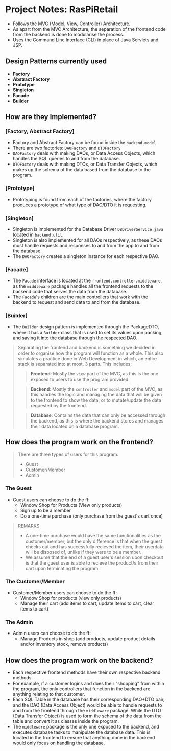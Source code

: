 # Project Notes: RasPiRetail

- Follows the MVC (Model, View, Controller) Architecture.
- As apart from the MVC Architecture, the separation of the frontend code from the backend is done to modularise the process.
- Uses the Command Line Interface (CLI) in place of Java Servlets and JSP.


## Design Patterns currently used
- **Factory**
- **Abstract Factory**
- **Prototype**
- **Singleton**
- **Facade**
- **Builder**

## How are they Implemented?

### [Factory, Abstract Factory]
- Factory and Abstract Factory can be found inside the `backend.model`
- There are two factories: `DAOFactory` and `DTOFactory`
- `DAOFactory` deals with making DAOs, or Data Access Objects, which handles the SQL queries to and from the database.
- `DTOFactory` deals with making DTOs, or Data Transfer Objects, which makes up the schema of the data based from the database to the program.

### [Prototype]
- Prototyping is found from each of the factories, where the factory produces a prototype of what type of DAO/DTO it is requesting.

### [Singleton]
- Singleton is implemented for the Database Driver `DBDriverService.java` located in `backend.util`.
- Singleton is also implemented for all DAOs respectively, as these DAOs must handle requests and responses to and from the app to and from the database.
- The `DAOFactory` creates a singleton instance for each respective DAO.

### [Facade]
- The `Facade` interface is located at the `frontend.controller.middleware`, as the `middleware` package handles all the frontend requests to the backend code that serves the data from the database.
- The `Facade`'s children are the main controllers that work with the backend to request and send data to and from the database.

### [Builder]
- The `Builder` design pattern is implemented through the PackageDTO, where it has a `Builder` class that is used to set its values upon packing, and saving it into the database through the respected DAO.

> Separating the frontend and backend is something we decided in order to organise how the program will function as a whole. This also simulates a practice done in Web Development in which, an entire stack is separated into at most, 3 parts.
> This includes:
> > **Frontend**: Mostly the `view` part of the MVC, as this is the one exposed to users to use the program provided.
> 
> > **Backend**: Mostly the `controller` and `model` part of the MVC, as this handles the logic and managing the data that will be given to the frontend to show the data, or to mutate/update the data requested by the frontend.
> 
> > **Database**: Contains the data that can only be accessed through the backend, as this is where the backend stores and manages their data located on a database program.

## How does the program work on the frontend?

> There are three types of users for this program.
> - Guest
> - Customer/Member
> - Admin

### The Guest
- Guest users can choose to do the ff:
  - Window Shop for Products (View only products)
  - Sign up to be a member
  - Do a one-time purchase (only purchase from the guest's cart once)

> REMARKS: 
> - A one-time purchase would have the same functionalities as the customer/member, but the only difference is that when the guest checks out and has successfully recieved the item, their userdata will be disposed of, unlike if they were to be a member.
> - We assume that the end of a guest user's session upon checkout is that the guest user is able to recieve the product/s from their cart upon terminating the program.

### The Customer/Member
- Customer/Member users can choose to do the ff:
  - Window Shop for products (view only products)
  - Manage their cart (add items to cart, update items to cart, clear items to cart)

### The Admin
- Admin users can choose to do the ff:
  - Manage Products in shop (add products, update product details and/or inventory stock, remove products)

## How does the program work on the backend?

- Each respective frontend methods have their own respective backend methods.
- For example, if a customer logins and does their "shopping" from within the program, the only controllers that function in the backend are anything relating to that customer.
- Each SQL Table in the database has their corresponding DAO+DTO pair, and the DAO (Data Access Object) would be able to handle requests to and from the frontend through the `middleware` package. While the DTO (Data Transfer Object) is used to form the schema of the data from the table and convert it as classes inside the program.
- The `middleware` package is the only one exposed to the backend, and executes database tasks to manipulate the database data. This is located in the frontend to ensure that anything done in the backend would only focus on handling the database.
